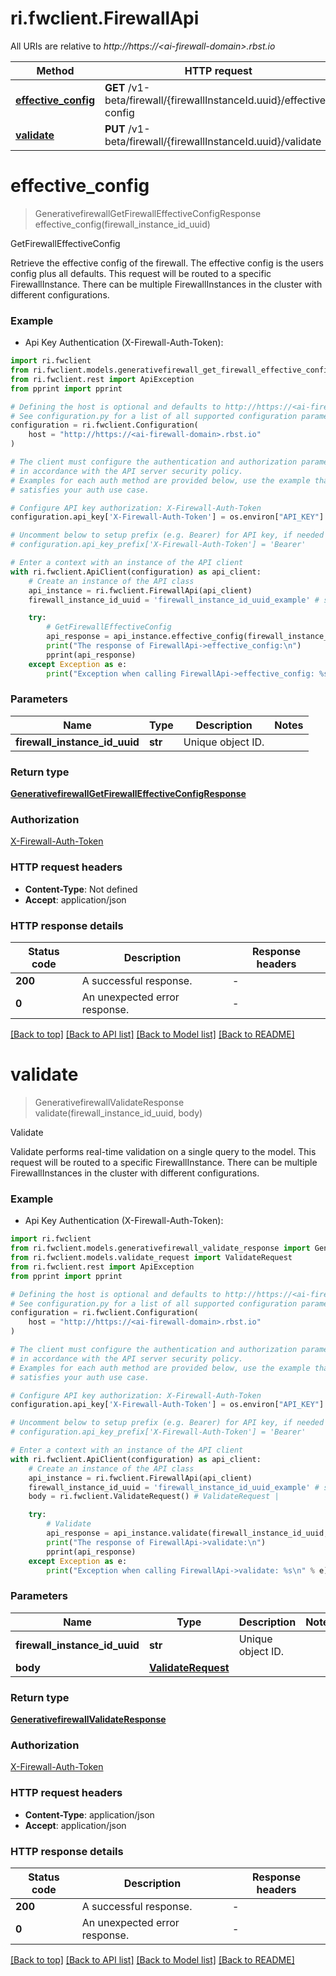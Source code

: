 # ri.fwclient.FirewallApi

All URIs are relative to *http://https://&lt;ai-firewall-domain&gt;.rbst.io*

Method | HTTP request | Description
------------- | ------------- | -------------
[**effective_config**](FirewallApi.md#effective_config) | **GET** /v1-beta/firewall/{firewallInstanceId.uuid}/effective-config | GetFirewallEffectiveConfig
[**validate**](FirewallApi.md#validate) | **PUT** /v1-beta/firewall/{firewallInstanceId.uuid}/validate | Validate


# **effective_config**
> GenerativefirewallGetFirewallEffectiveConfigResponse effective_config(firewall_instance_id_uuid)

GetFirewallEffectiveConfig

Retrieve the effective config of the firewall. The effective config is the users config plus all defaults. This request will be routed to a specific FirewallInstance. There can be multiple FirewallInstances in the cluster with different configurations.

### Example

* Api Key Authentication (X-Firewall-Auth-Token):

```python
import ri.fwclient
from ri.fwclient.models.generativefirewall_get_firewall_effective_config_response import GenerativefirewallGetFirewallEffectiveConfigResponse
from ri.fwclient.rest import ApiException
from pprint import pprint

# Defining the host is optional and defaults to http://https://<ai-firewall-domain>.rbst.io
# See configuration.py for a list of all supported configuration parameters.
configuration = ri.fwclient.Configuration(
    host = "http://https://<ai-firewall-domain>.rbst.io"
)

# The client must configure the authentication and authorization parameters
# in accordance with the API server security policy.
# Examples for each auth method are provided below, use the example that
# satisfies your auth use case.

# Configure API key authorization: X-Firewall-Auth-Token
configuration.api_key['X-Firewall-Auth-Token'] = os.environ["API_KEY"]

# Uncomment below to setup prefix (e.g. Bearer) for API key, if needed
# configuration.api_key_prefix['X-Firewall-Auth-Token'] = 'Bearer'

# Enter a context with an instance of the API client
with ri.fwclient.ApiClient(configuration) as api_client:
    # Create an instance of the API class
    api_instance = ri.fwclient.FirewallApi(api_client)
    firewall_instance_id_uuid = 'firewall_instance_id_uuid_example' # str | Unique object ID.

    try:
        # GetFirewallEffectiveConfig
        api_response = api_instance.effective_config(firewall_instance_id_uuid)
        print("The response of FirewallApi->effective_config:\n")
        pprint(api_response)
    except Exception as e:
        print("Exception when calling FirewallApi->effective_config: %s\n" % e)
```



### Parameters


Name | Type | Description  | Notes
------------- | ------------- | ------------- | -------------
 **firewall_instance_id_uuid** | **str**| Unique object ID. | 

### Return type

[**GenerativefirewallGetFirewallEffectiveConfigResponse**](GenerativefirewallGetFirewallEffectiveConfigResponse.md)

### Authorization

[X-Firewall-Auth-Token](../README.md#X-Firewall-Auth-Token)

### HTTP request headers

 - **Content-Type**: Not defined
 - **Accept**: application/json

### HTTP response details

| Status code | Description | Response headers |
|-------------|-------------|------------------|
**200** | A successful response. |  -  |
**0** | An unexpected error response. |  -  |

[[Back to top]](#) [[Back to API list]](../README.md#documentation-for-api-endpoints) [[Back to Model list]](../README.md#documentation-for-models) [[Back to README]](../README.md)

# **validate**
> GenerativefirewallValidateResponse validate(firewall_instance_id_uuid, body)

Validate

Validate performs real-time validation on a single query to the model. This request will be routed to a specific FirewallInstance. There can be multiple FirewallInstances in the cluster with different configurations.

### Example

* Api Key Authentication (X-Firewall-Auth-Token):

```python
import ri.fwclient
from ri.fwclient.models.generativefirewall_validate_response import GenerativefirewallValidateResponse
from ri.fwclient.models.validate_request import ValidateRequest
from ri.fwclient.rest import ApiException
from pprint import pprint

# Defining the host is optional and defaults to http://https://<ai-firewall-domain>.rbst.io
# See configuration.py for a list of all supported configuration parameters.
configuration = ri.fwclient.Configuration(
    host = "http://https://<ai-firewall-domain>.rbst.io"
)

# The client must configure the authentication and authorization parameters
# in accordance with the API server security policy.
# Examples for each auth method are provided below, use the example that
# satisfies your auth use case.

# Configure API key authorization: X-Firewall-Auth-Token
configuration.api_key['X-Firewall-Auth-Token'] = os.environ["API_KEY"]

# Uncomment below to setup prefix (e.g. Bearer) for API key, if needed
# configuration.api_key_prefix['X-Firewall-Auth-Token'] = 'Bearer'

# Enter a context with an instance of the API client
with ri.fwclient.ApiClient(configuration) as api_client:
    # Create an instance of the API class
    api_instance = ri.fwclient.FirewallApi(api_client)
    firewall_instance_id_uuid = 'firewall_instance_id_uuid_example' # str | Unique object ID.
    body = ri.fwclient.ValidateRequest() # ValidateRequest | 

    try:
        # Validate
        api_response = api_instance.validate(firewall_instance_id_uuid, body)
        print("The response of FirewallApi->validate:\n")
        pprint(api_response)
    except Exception as e:
        print("Exception when calling FirewallApi->validate: %s\n" % e)
```



### Parameters


Name | Type | Description  | Notes
------------- | ------------- | ------------- | -------------
 **firewall_instance_id_uuid** | **str**| Unique object ID. | 
 **body** | [**ValidateRequest**](ValidateRequest.md)|  | 

### Return type

[**GenerativefirewallValidateResponse**](GenerativefirewallValidateResponse.md)

### Authorization

[X-Firewall-Auth-Token](../README.md#X-Firewall-Auth-Token)

### HTTP request headers

 - **Content-Type**: application/json
 - **Accept**: application/json

### HTTP response details

| Status code | Description | Response headers |
|-------------|-------------|------------------|
**200** | A successful response. |  -  |
**0** | An unexpected error response. |  -  |

[[Back to top]](#) [[Back to API list]](../README.md#documentation-for-api-endpoints) [[Back to Model list]](../README.md#documentation-for-models) [[Back to README]](../README.md)

